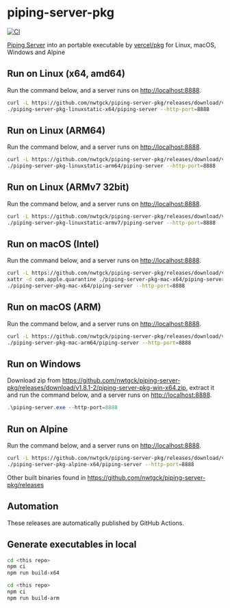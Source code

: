 # piping-server-pkg
[![CI](https://github.com/nwtgck/piping-server-pkg/actions/workflows/ci.yml/badge.svg)](https://github.com/nwtgck/piping-server-pkg/actions/workflows/ci.yml)

[Piping Server](https://github.com/nwtgck/piping-server) into an portable executable by [vercel/pkg](https://github.com/vercel/pkg) for Linux, macOS, Windows and Alpine

## Run on Linux (x64, amd64)

Run the command below, and a server runs on <http://localhost:8888>.

```bash
curl -L https://github.com/nwtgck/piping-server-pkg/releases/download/v1.8.1-2/piping-server-pkg-linuxstatic-x64.tar.gz | tar xzvf -
./piping-server-pkg-linuxstatic-x64/piping-server --http-port=8888
```

## Run on Linux (ARM64)

Run the command below, and a server runs on <http://localhost:8888>.

```bash
curl -L https://github.com/nwtgck/piping-server-pkg/releases/download/v1.8.1-2/piping-server-pkg-linuxstatic-arm64.tar.gz | tar xzvf -
./piping-server-pkg-linuxstatic-arm64/piping-server --http-port=8888
```

## Run on Linux (ARMv7 32bit)

Run the command below, and a server runs on <http://localhost:8888>.

```bash
curl -L https://github.com/nwtgck/piping-server-pkg/releases/download/v1.8.1-2/piping-server-pkg-linuxstatic-armv7.tar.gz | tar xzvf -
./piping-server-pkg-linuxstatic-armv7/piping-server --http-port=8888
```


## Run on macOS (Intel)

Run the command below, and a server runs on <http://localhost:8888>.

```bash
curl -L https://github.com/nwtgck/piping-server-pkg/releases/download/v1.8.1-2/piping-server-pkg-mac-x64.tar.gz | tar xzvf -
xattr -d com.apple.quarantine ./piping-server-pkg-mac-x64/piping-server
./piping-server-pkg-mac-x64/piping-server --http-port=8888
```

## Run on macOS (ARM)

Run the command below, and a server runs on <http://localhost:8888>.

```bash
curl -L https://github.com/nwtgck/piping-server-pkg/releases/download/v1.8.1-2/piping-server-pkg-mac-arm64.tar.gz | tar xzvf -
./piping-server-pkg-mac-arm64/piping-server --http-port=8888
```

## Run on Windows

Download zip from <https://github.com/nwtgck/piping-server-pkg/releases/download/v1.8.1-2/piping-server-pkg-win-x64.zip>, extract it and run the command below, and a server runs on <http://localhost:8888>.

```ps1
.\piping-server.exe --http-port=8888
```

## Run on Alpine

Run the command below, and a server runs on <http://localhost:8888>.

```bash
curl -L https://github.com/nwtgck/piping-server-pkg/releases/download/v1.8.1-2/piping-server-pkg-alpine-x64.tar.gz | tar xzvf -
./piping-server-pkg-alpine-x64/piping-server --http-port=8888
```

Other built binaries found in <https://github.com/nwtgck/piping-server-pkg/releases> 

## Automation

These releases are automatically published by GitHub Actions.

## Generate executables in local

```bash
cd <this repo>
npm ci
npm run build-x64
```

```bash
cd <this repo>
npm ci
npm run build-arm
```
